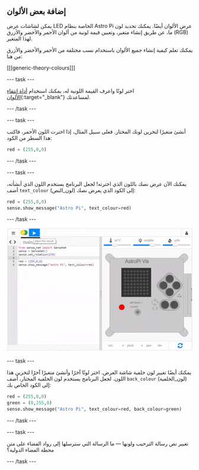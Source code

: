 ## إضافة بعض الألوان

يمكن لشاشات عرض LED الخاصة بنظام Astro Pi عرض الألوان أيضًا. يمكنك تحديد لون ما، عن طريق إنشاء متغير، وتعيين قيمة لونية من ألوان الأحمر والأخضر والأزرق (RGB) لهذا المتغير.

يمكنك تعلم كيفية إنشاء جميع الألوان باستخدام نسب مختلفة من الأحمر والأخضر والأزرق من هنا:

[[[generic-theory-colours]]]

--- task ---

اختر لونًا واعرف القيمة اللونية له، يمكنك استخدام [أداة انتقاء الألوان](https://www.w3schools.com/colors/colors_rgb.asp){:target="_blank"} لمساعدتك.

--- /task ---

--- task ---

أنشئ متغيرًا لتخزين لونك المختار. فعلى سبيل المثال، إذا اخترت اللون الأحمر، فاكتب هذا السطر من الكود:

```python
red = (255,0,0)
```

--- /task ---

--- task ---

يمكنك الآن عرض نصك باللون الذي اخترته! لجعل البرنامج يستخدم اللون الذي أنشأته، أضف `text_colour` (لون_النص) إلى الكود الذي يعرض نصك:

```python
red = (255,0,0)
sense.show_message("Astro Pi", text_colour=red)
```

--- /task ---

![عرض رسالة ملونة](images/show-message-color.gif)

--- task ---

يمكنك أيضًا تغيير لون خلفية شاشة العرض. اختر لونًا آخرًا وأنشئ متغيرًا آخرًا لتخزين هذا اللون. لجعل البرنامج يستخدم لون الخلفية المختار، أضف `back_colour` (لون_الخلفية) إلى الكود الخاص بك:

```python
red = (255,0,0)
green = (0,255,0)
sense.show_message("Astro Pi", text_colour=red, back_colour=green)
```

--- /task ---

--- task ---

تغيير نص رسالة الترحيب ولونها — ما الرسالة التي سترسلها إلى رواد الفضاء على متن محطة الفضاء الدولية؟

--- /task ---